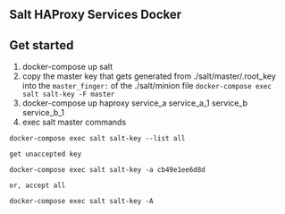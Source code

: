 Salt HAProxy Services Docker
----------------------------


## Get started

1. docker-compose up salt
2. copy the master key that gets generated from ./salt/master/.root_key into the `master_finger:` of the ./salt/minion file `docker-compose exec salt salt-key -F master`
3. docker-compose up haproxy service_a service_a_1 service_b service_b_1
4. exec salt master commands


```
docker-compose exec salt salt-key --list all

get unaccepted key

docker-compose exec salt salt-key -a cb49e1ee6d8d

or, accept all

docker-compose exec salt salt-key -A
```